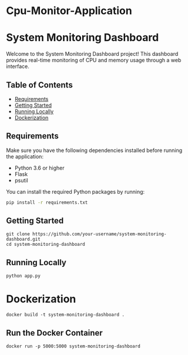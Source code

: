 # Cpu-Monitor-Application
# System Monitoring Dashboard

Welcome to the System Monitoring Dashboard project! This dashboard provides real-time monitoring of CPU and memory usage through a web interface.

## Table of Contents
- [Requirements](#requirements)
- [Getting Started](#getting-started)
- [Running Locally](#running-locally)
- [Dockerization](#dockerization)

## Requirements
Make sure you have the following dependencies installed before running the application:

- Python 3.6 or higher
- Flask
- psutil

You can install the required Python packages by running:
```bash
pip install -r requirements.txt


```
## Getting Started
```
git clone https://github.com/your-username/system-monitoring-dashboard.git
cd system-monitoring-dashboard

```
## Running Locally 
```
python app.py

```
# Dockerization
```
docker build -t system-monitoring-dashboard .

```
## Run  the Docker Container
```
docker run -p 5000:5000 system-monitoring-dashboard

```
